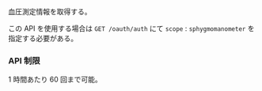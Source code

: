 血圧測定情報を取得する。

この API を使用する場合は `GET /oauth/auth` にて `scope` : `sphygmomanometer`
を指定する必要がある。

### API 制限

1 時間あたり 60 回まで可能。
